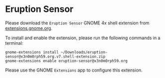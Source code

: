 # Eruption Sensor

Please download the `Eruption Sensor` GNOME 4x shell extension from [extensions.gnome.org](https://extensions.gnome.org/extension//).

To install and enable the extension, please run the following commands in a terminal:

```shell
gnome-extensions install ~/Downloads/eruption-sensor@x3n0m0rph59.org.v7.shell-extension.zip
gnome-extensions enable eruption-sensor@x3n0m0rph59.org
```

Please use the GNOME `Extensions` app to configure this extension.

